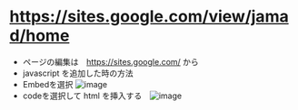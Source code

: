 <link rel="stylesheet" type="text/css" href="/assets/css/styles.css">

# https://sites.google.com/view/jamad/home
* ページの編集は　https://sites.google.com/ から
* javascript を追加した時の方法
* Embedを選択 ![image](https://github.com/jamad/jamad.github.io/assets/949913/e6c03b56-743c-407b-9718-e08a85636965)
* codeを選択して html を挿入する　![image](https://github.com/jamad/jamad.github.io/assets/949913/b1cd92b4-da78-4a90-ac76-04764613ae69)

